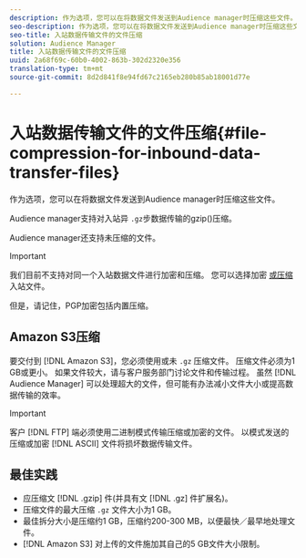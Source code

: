 ```yaml
---
description: 作为选项，您可以在将数据文件发送到Audience manager时压缩这些文件。
seo-description: 作为选项，您可以在将数据文件发送到Audience manager时压缩这些文件。
seo-title: 入站数据传输文件的文件压缩
solution: Audience Manager
title: 入站数据传输文件的文件压缩
uuid: 2a68f69c-60b0-4002-863b-302d2320e356
translation-type: tm+mt
source-git-commit: 8d2d841f8e94fd67c2165eb280b85ab18001d77e

---
```



# 入站数据传输文件的文件压缩{#file-compression-for-inbound-data-transfer-files}

作为选项，您可以在将数据文件发送到Audience manager时压缩这些文件。

<!-- inbound-file-compression.xml -->

Audience manager支持对入站异 `.gz`步数据传输的gzip()压缩。

Audience manager还支持未压缩的文件。

>[!IMPORTANT]
>
>我们目前不支持对同一个入站数据文件进行加密和压缩。 您可以选择加密 [或压缩](../../../integration/sending-audience-data/batch-data-transfer-explained/inbound-file-encryption.md) 入站文件。
>
> 但是，请记住，PGP加密包括内置压缩。

## Amazon S3压缩

要交付到 [!DNL Amazon S3]，您必须使用或未 `.gz` 压缩文件。 压缩文件必须为1 GB或更小。 如果文件较大，请与客户服务部门讨论文件和传输过程。 虽然 [!DNL Audience Manager] 可以处理超大的文件，但可能有办法减小文件大小或提高数据传输的效率。

>[!IMPORTANT]
>
>客户 [!DNL FTP] 端必须使用二进制模式传输压缩或加密的文件。 以模式发送的压缩或加密 [!DNL ASCII] 文件将损坏数据传输文件。

## 最佳实践

* 应压缩文 [!DNL .gzip] 件(并具有文 [!DNL .gz] 件扩展名)。
* 压缩文件的最大压缩 `.gz` 文件大小为1 GB。
* 最佳拆分大小是压缩约1 GB，压缩约200-300 MB，以便最快／最早地处理文件。
* [!DNL Amazon S3] 对上传的文件施加其自己的5 GB文件大小限制。
